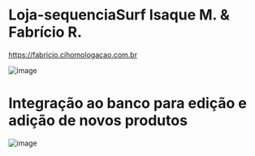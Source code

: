 # Loja-sequenciaSurf Isaque M. & Fabrício R.
https://fabricio.cihomologacao.com.br

![image](https://github.com/IsaqueMarley/Loja-sequenciaSurf/assets/116613395/6e2cdb3a-8c78-461d-b871-95880cc04fc2)


# Integração ao banco para edição e adição de novos produtos
![image](https://github.com/IsaqueMarley/Loja-sequenciaSurf/assets/116613395/ba78a2e1-5da3-4ae5-933f-6cc31143ee58)
